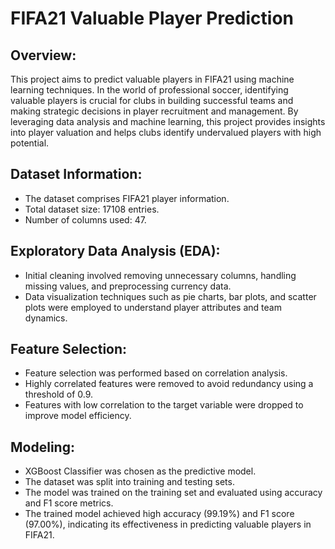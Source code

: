 # FIFA21 Valuable Player Prediction

## Overview:
This project aims to predict valuable players in FIFA21 using machine learning techniques. In the world of professional soccer, identifying valuable players is crucial for clubs in building successful teams and making strategic decisions in player recruitment and management. By leveraging data analysis and machine learning, this project provides insights into player valuation and helps clubs identify undervalued players with high potential.

## Dataset Information:
- The dataset comprises FIFA21 player information.
- Total dataset size: 17108 entries.
- Number of columns used: 47.

## Exploratory Data Analysis (EDA):
- Initial cleaning involved removing unnecessary columns, handling missing values, and preprocessing currency data.
- Data visualization techniques such as pie charts, bar plots, and scatter plots were employed to understand player attributes and team dynamics.

## Feature Selection:
- Feature selection was performed based on correlation analysis.
- Highly correlated features were removed to avoid redundancy using a threshold of 0.9.
- Features with low correlation to the target variable were dropped to improve model efficiency.

## Modeling:
- XGBoost Classifier was chosen as the predictive model.
- The dataset was split into training and testing sets.
- The model was trained on the training set and evaluated using accuracy and F1 score metrics.
- The trained model achieved high accuracy (99.19%) and F1 score (97.00%), indicating its effectiveness in predicting valuable players in FIFA21.

